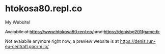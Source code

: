 # htokosa80.repl.co

  My Website!
  
  
  ~~Avaiabile at https://www.htokosa80.repl.co/ and https://denisbg2011game.tk~~
  
  Not avaiabile anymore right now, a preview website is at https://denis.run-eu-central1.goorm.io/
